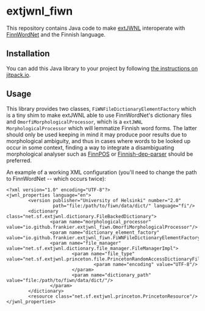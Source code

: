 # extjwnl_fiwn

This repository contains Java code to make
[extJWNL](https://github.com/extjwnl/extjwnl) interoperate with
[FinnWordNet](http://www.ling.helsinki.fi/en/lt/research/finnwordnet/) and the
Finnish language.

## Installation

You can add this Java library to your project by following [the instructions on
jitpack.io](https://jitpack.io/#frankier/extjwnl_fiwn).

## Usage

This library provides two classes, `FiWNFileDictionaryElementFactory` which is
a tiny shim to make extJWNL able to use FinnWordNet's dictionary files and
`OmorfiMorphologicalProcessor`, which is a `extJWNL` `MorphologicalProcessor`
which will lemmatize Finnish word forms. The latter should only be used keeping
in mind it may produce poor results due to morphological ambiguity, and thus in
cases where words to be looked up occur in some context, finding a way to
integrate a disambiguating morphological analyser such as
[FinnPOS](https://github.com/mpsilfve/FinnPos) or
[Finnish-dep-parser](https://github.com/TurkuNLP/Finnish-dep-parser) should be
preferred.

An example of a working XML configuration (you'll need to change the path to
FinnWordNet -- which occurs twice):

```
<?xml version="1.0" encoding="UTF-8"?>  
<jwnl_properties language="en">  
        <version publisher="University of Helsinki" number="2.0"
                 path="file:/path/to/fiwn/data/dict/" language="fi"/>  
        <dictionary class="net.sf.extjwnl.dictionary.FileBackedDictionary">  
                <param name="morphological_processor" value="io.github.frankier.extjwnl_fiwn.OmorfiMorphologicalProcessor"/>
                <param name="dictionary_element_factory" value="io.github.frankier.extjwnl_fiwn.FiWNFileDictionaryElementFactory"/>
                <param name="file_manager" value="net.sf.extjwnl.dictionary.file_manager.FileManagerImpl">  
                        <param name="file_type" value="net.sf.extjwnl.princeton.file.PrincetonRandomAccessDictionaryFile">
                                <param name="encoding" value="UTF-8"/>
                        </param>
                        <param name="dictionary_path" value="file:/path/to/fiwn/data/dict/"/>  
                </param>  
        </dictionary>  
        <resource class="net.sf.extjwnl.princeton.PrincetonResource"/>
</jwnl_properties>  
```
